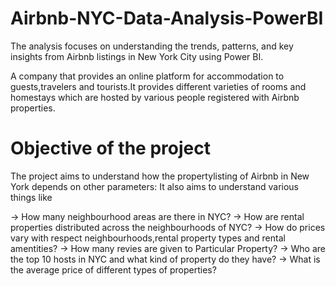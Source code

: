 # Airbnb-NYC-Data-Analysis-PowerBI
The analysis focuses on understanding the trends, patterns, and key insights from Airbnb listings in New York City using Power BI.

A company that provides an online platform for accommodation to guests,travelers and tourists.It provides different varieties of rooms and homestays which are hosted by various people registered with Airbnb properties.

# Objective of the project
The project aims to understand how the propertylisting of Airbnb in New York depends on other parameters:
 It also aims to understand various things like 
 
 -> How many neighbourhood areas are there in NYC?
 -> How are rental properties distributed across the neighbourhoods of NYC?
 -> How do prices vary with respect neighbourhoods,rental property types and rental amentities?
 -> How many revies are given to Particular Property?
 -> Who are the top 10 hosts in NYC and what kind of property do they have?
 -> What is the average price of different types of properties?
